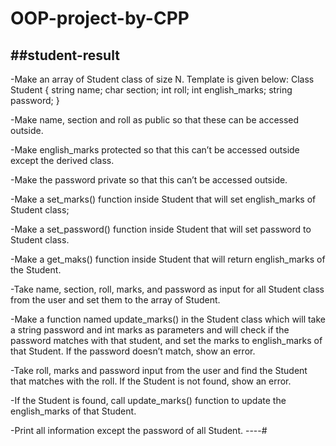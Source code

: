 # OOP-project-by-CPP

##student-result
---
-Make an array of Student class of size N. Template is given below:
Class Student
{
string name;
char section;
int roll;
int english_marks;
string password;
}

-Make name, section and roll as public so that these can be accessed outside.

-Make english_marks protected so that this can’t be accessed outside except the derived class.

-Make the password private so that this can’t be accessed outside.

-Make a set_marks() function inside Student that will set english_marks of Student class;

-Make a set_password() function inside Student that will set password to Student class.

-Make a get_maks() function inside Student that will return english_marks of the Student.

-Take name, section, roll, marks, and password as input for all Student class from the user and set them to the array of Student.

-Make a function named update_marks() in the Student class which will take a string password and int marks as parameters and will check if the password matches with that student, and set the marks to english_marks of that Student. If the password doesn’t match, show an error.

-Take roll, marks and password input from the user and find the Student that matches with the roll. If the Student is not found, show an error.

-If the Student is found, call update_marks() function to update the english_marks of that Student.

-Print all information except the password of all Student.
----#
